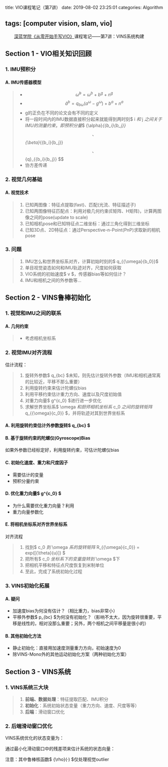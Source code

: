 title: VIO课程笔记（第7讲）
date: 2019-08-02 23:25:01
categories: Algorithm

tags: [computer vision, slam, vio]
---
　　[深蓝学院《从零开始手写VIO》](http://www.shenlanxueyuan.com/course/160)课程笔记——第7讲：VINS系统构建
<!-- more -->

## Section 1 - VIO相关知识回顾

### 1. IMU预积分

#### A. IMU传感器模型

> - $$ \tilde{\omega}^{b} = {\omega}^{b} + b^g + n^g $$
> - $$ \tilde{a}^{b} = q_{b\omega}(a^{\omega} - g^{\omega}) + b^a + n^a $$
> - g的正负在不同的论文会有不同的定义
> - 将一段时间内的IMU数据直接积分起来就能得到两时刻$ i $和$ j $之间关于IMU的测量约束，即预积分量$$ {\alpha}_{{b_i}{b_j}} $$、$$ {\beta}_{{b_i}{b_j}} $$、$$ {q}_{{b_i}{b_j}} $$
> - 协方差传递

### 2. 视觉几何基础

#### A. 视觉技术

> 1. 已知两图像：特征点提取(fast)、匹配(光流、特征描述子)
> 2. 已知两图像特征匹配点：利用对极几何约束(E矩阵、H矩阵)，计算两图像之间的pose(update to scale)
> 3. 已知相机pose和已知特征点二维坐标：通过三角化得到三维坐标
> 4. 已知3D点、2D特征点：通过Perspective-n-Point(PnP)求取新的相机pose

### 3. 问题

> 1. IMU怎么和世界坐标系对齐，计算初始时刻的$ q_{{\omega}{b_0}}$
> 2. 单目视觉姿态如何和IMU轨迹对齐，尺度如何获取
> 3. VIO系统的初始速度$ v $，传感器bias等如何估计？
> 4. IMU和相机之间的外参数等...

## Section 2 - VINS鲁棒初始化

### 1. 视觉和IMU之间的联系

#### A. 几何约束

> - 考虑相机坐标系

### 2. 视觉IMU对齐流程

估计流程：

> 1. 旋转外参数$ q_{bc} $未知，则先估计旋转外参数（IMU和相机通常离的比较近，平移不那么重要）
> 2. 利用旋转约束来估计陀螺仪bias
> 3. 利用平移约束估计重力方向、速度以及尺度初始值
> 4. 对重力向量$ g^{c_0} $进行进一步优化
> 5. 求解世界坐标系$ \omega $和厨师相机坐标系$ c_0 $之间的旋转矩阵$ q_{{\omega}{c_0}} $，并将轨迹对其到世界坐标系

#### A. 利用旋转约束估计外参数旋转$ q_{bc} $

#### B. 基于旋转约束的陀螺仪(Gyroscope)Bias

如果外参数已经标定好，利用旋转约束，可估计陀螺仪bias

#### C. 初始化速度、重力和尺度因子

- 需要估计的变量
- 预积分量约束

#### D. 优化重力向量$ g^{c_0} $

- 为什么需要优化重力向量？利用
- 重力向量参数化 

#### E. 将相机坐标系对齐世界坐标系

对齐流程

> 1. 找到$ c_0 $到$ \omega $系的旋转矩阵$ R_{{\omega}{c_0}} = exp([{\theta}{u}]) $
> 2. 把所有$ c_0 $坐标系下的变量旋转到$ \omega $下
> 3. 把相机平移和特征点尺度恢复到米制单位
> 4. 至此，完成了系统初始化过程

### 3. VINS初始化拓展

#### A. 疑问

- 加速度bias为何没有估计？（相比重力，bias非常小）
- 平移外参数$ p_{bc} $为何没有初始化？（影响不太大，因为旋转很重要，平移是线性的，相对没那么重要；另外，两个相机之间平移量是很小的）

#### B. 其他初始化方法

- 静止初始化：直接用加速度测量重力方向，初始速度为0
- 除VINS-Mono外的其他运动初始化方案（两种初始化方案）

## Section 3 - VINS系统

### 1. VINS系统三大块

> 1. **前端、数据处理**：特征提取匹配、IMU积分
> 2. **初始化**：系统初始状态变量（重力方向、速度、尺度等等）
> 3. **后端**：滑动窗口优化

### 2. 后端滑动窗口优化

 VINS系统优化的状态变量为：

通过最小化滑动窗口中的残差项来估计系统的状态向量：

注意：其中鲁棒核函数$ {\rho}(·) $仅处理视觉outlier